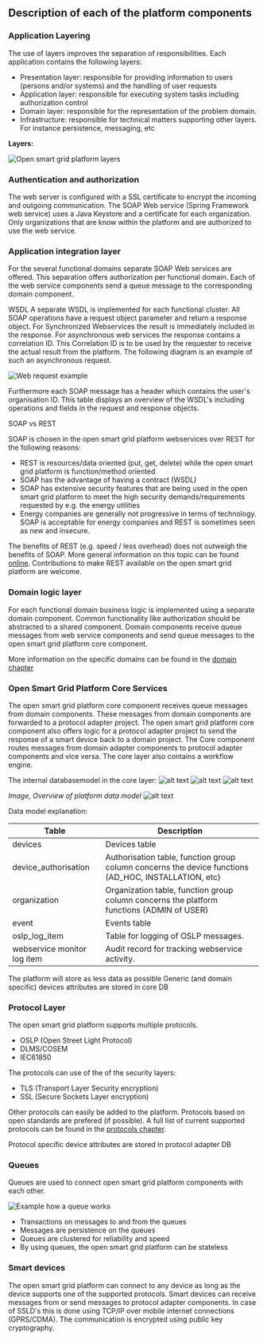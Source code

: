 ## Description of each of the platform components


### Application Layering

The use of layers improves the separation of responsibilities. Each application contains the following layers:

- Presentation layer: responsible for providing information to users (persons and/or systems) and the handling of user requests
- Application layer: responsible for executing system tasks including authorization control
- Domain layer: responsible for the representation of the problem domain.
- Infrastructure: responsible for technical matters supporting other layers. For instance persistence, messaging, etc

**Layers:**

 ![Open smart grid platform layers](./OSGP-components.png "Layers")


### Authentication and authorization

The web server is configured with a SSL certificate to encrypt the incoming and outgoing communication. The SOAP Web service (Spring Framework web service) uses a Java Keystore and a certificate for each organization. Only organizations that are know within the platform and are authorized to use the web service.

### Application integration layer

For the several functional domains separate SOAP Web services are offered. This separation offers authorization per functional domain. Each of the web service components send a queue message to the corresponding domain component.

WSDL
A separate WSDL is implemented for each functional cluster. All SOAP operations have a request object parameter and return a response object. For Synchronized Webservices  the result is immediately included in the response.
For asynchronous web services the response contains a correlation ID. This Correlation ID  is to be used by the requester to receive the actual result from the platform. The following diagram is an example of such an asynchronous request.

![Web request example](./a-sync-web-service-request.png "A-Sync Web Service Request")

Furthermore each SOAP message has a header which contains the user's organisation ID. This table displays an overview of the WSDL's including operations and fields in the request and response objects.

SOAP vs REST

SOAP is chosen in the open smart grid platform webservices over REST for the following reasons:
- REST is resources/data oriented (put, get, delete) while the open smart grid platform is function/method oriented
- SOAP has the advantage of having a contract (WSDL)
- SOAP has extensive security features that are being used in the open smart grid platform to meet the high security demands/requirements requested by e.g. the energy utilities
- Energy companies are generally not progressive in terms of technology. SOAP is acceptable for energy companies and REST is sometimes seen as new and insecure.

The benefits of REST (e.g. speed / less overhead) does not outweigh the benefits of SOAP. More general information on this topic can be found [online](http://spf13.com/post/soap-vs-rest). Contributions to make REST available on the open smart grid platform are welcome.


### Domain logic layer

For each functional domain business logic is implemented using a separate domain component. Common functionality like authorization should be abstracted to a shared component. Domain components receive queue messages from web service components and send queue messages to the open smart grid platform core component.

More information on the specific domains can be found in the [domain chapter](../Domains/README.md)

### Open Smart Grid Platform Core Services

The open smart grid platform core component receives queue messages from domain components. These messages from domain components are forwarded to a protocol adapter project. The open smart grid platform core component also offers logic for a protocol adapter project to send the response of a smart device back to a domain project.
The Core component routes messages from domain adapter components to protocol adapter components and vice versa. The core layer also contains a workflow engine.

The internal databasemodel in the core layer:
![alt text](./Core-datamodel/OSGP-core-model.png "Core model")
![alt text](./Core-datamodel/OSGP-core-logging-and-monitor-model.png "Logging and monitor model")
![alt text](./Core-datamodel/OSGP-core-OSLP-device-model.png "Device model")


_Image, Overview of platform data model_
![alt text](./data-model.png "Data Model")

Data model explanation:

| **Table** | **Description** |
| --- | --- |
| devices | Devices table |
| device\_authorisation | Authorisation table, function group column concerns the device functions (AD\_HOC, INSTALLATION, etc) |
| organization | Organization table, function group column concerns the platform functions (ADMIN of USER) |
| event | Events table |
| oslp\_log\_item | Table for logging of OSLP messages. |
| webservice monitor log item | Audit record for tracking webservice activity. |

The platform will store as less data as possible
Generic (and domain specific) devices attributes are stored in core DB

### Protocol Layer

The open smart grid platform supports multiple protocols.

- OSLP (Open Street Light Protocol)
- DLMS/COSEM
- IEC61850

The protocols can use of the of the security layers:
- TLS (Transport Layer Security encryption)
- SSL (Secure Sockets Layer encryption)

Other protocols can easily be added to the platform. Protocols based on open standards are prefered (if possible).
A full list of current supported protocols can be found in the [protocols chapter](../Protocols/README.md).

Protocol specific device attributes are stored in protocol adapter DB

### Queues
Queues are used to connect open smart grid platform components with each other.

 ![Example how a queue works](./Queues.png "Queues")

* Transactions on messages to and from the queues
* Messages are persistence on the queues
* Queues are clustered for reliability and speed
* By using queues, the open smart grid platform can be stateless


### Smart devices

The open smart grid platform can connect to any device as long as the device supports one of the supported protocols.
Smart devices can receive messages from or send messages to protocol adapter components. In case of SSLD's this is done using TCP/IP over mobile internet connections (GPRS/CDMA). The communication is encrypted using public key cryptography.
